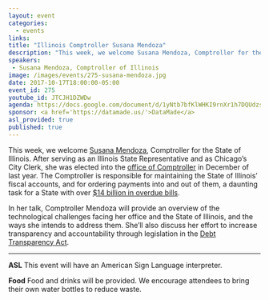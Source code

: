 ```yaml
---
layout: event
categories: 
  - events
links:
title: "Illinois Comptroller Susana Mendoza"
description: "This week, we welcome Susana Mendoza, Comptroller for the State of Illinois. In her talk, Comptroller Mendoza will provide an overview of the technological challenges facing her office and the State of Illinois, and the ways she intends to address them. She’ll also discuss her effort to increase transparency and accountability through legislation in the Debt Transparency Act."
speakers:
 - Susana Mendoza, Comptroller of Illinois
image: /images/events/275-susana-mendoza.jpg
date: 2017-10-17T18:00:00-05:00
event_id: 275
youtube_id: JTCJH1DZWDw
agenda: https://docs.google.com/document/d/1yNtb7bfKlWHKI9rnXr1h7DQUdzsKivdHsC2qKiasOio/edit#
sponsor: <a href='https://datamade.us/'>DataMade</a>
asl_provided: true
published: true
---
```


This week, we welcome [Susana Mendoza](https://en.wikipedia.org/wiki/Susana_Mendoza), Comptroller for the State of Illinois. After serving as an Illinois State Representative and as Chicago’s City Clerk, she was elected into the [office of Comptroller](http://illinoiscomptroller.gov/) in December of last year. The Comptroller is responsible for maintaining the State of Illinois’ fiscal accounts, and for ordering payments into and out of them, a daunting task for a State with over [$14 billion in overdue bills](https://illinoiscomptroller.gov/news-portal/illinois-backlog-of-unpaid-bills-jumps-to-14-3-billion/).

In her talk, Comptroller Mendoza will provide an overview of the technological challenges facing her office and the State of Illinois, and the ways she intends to address them. She’ll also discuss her effort to increase transparency and accountability through legislation in the [Debt Transparency Act](https://illinoiscomptroller.gov/news-portal/debt-transparency-act-which-would-reveal-the-real-cost-of-the-bill-backlog-passes-in-the-house-with-bipartisan-backing/).

---

**ASL** This event will have an American Sign Language interpreter.

**Food** Food and drinks will be provided. We encourage attendees to bring their own water bottles to reduce waste.